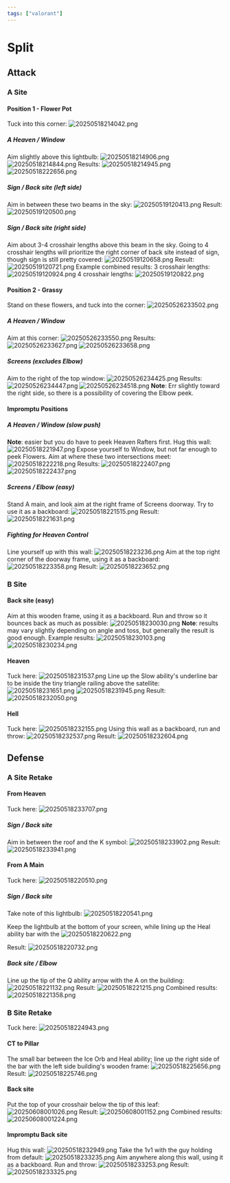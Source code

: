 ```yaml
---
tags: ["valorant"]
---
```


# Split

## Attack

### A Site

#### Position 1 - Flower Pot

Tuck into this corner:
![20250518214042.png](/screenshots/20250518214042.png)

##### A Heaven / Window

Aim slightly above this lightbulb:
![20250518214906.png](/screenshots/20250518214906.png)
![20250518214844.png](/screenshots/20250518214844.png)
Results:
![20250518214945.png](/screenshots/20250518214945.png)
![20250518222656.png](/screenshots/20250518222656.png)

##### Sign / Back site (left side)

Aim in between these two beams in the sky:
![20250519120413.png](/screenshots/20250519120413.png)
Result:
![20250519120500.png](/screenshots/20250519120500.png)

##### Sign / Back site (right side)

Aim about 3-4 crosshair lengths above this beam in the sky. Going to 4 crosshair lengths will prioritize the right corner of back site instead of sign, though sign is still pretty covered:
![20250519120658.png](/screenshots/20250519120658.png)
Result:
![20250519120721.png](/screenshots/20250519120721.png)
Example combined results:
3 crosshair lengths:
![20250519120924.png](/screenshots/20250519120924.png)
4 crosshair lengths:
![20250519120822.png](/screenshots/20250519120822.png)

#### Position 2 - Grassy

Stand on these flowers, and tuck into the corner:
![20250526233502.png](/screenshots/20250526233502.png)

##### A Heaven / Window

Aim at this corner:
![20250526233550.png](/screenshots/20250526233550.png)
Results:
![20250526233627.png](/screenshots/20250526233627.png)
![20250526233658.png](/screenshots/20250526233658.png)

##### Screens (excludes Elbow)

Aim to the right of the top window:
![20250526234425.png](/screenshots/20250526234425.png)
Results:
![20250526234447.png](/screenshots/20250526234447.png)
![20250526234518.png](/screenshots/20250526234518.png)
**Note**: Err slightly toward the right side, so there is a possibility of covering the Elbow peek.

#### Impromptu Positions

##### A Heaven / Window (slow push)

**Note**: easier but you do have to peek Heaven Rafters first.
Hug this wall:
![20250518221947.png](/screenshots/20250518221947.png)
Expose yourself to Window, but not far enough to peek Flowers. Aim at where these two intersections meet:
![20250518222218.png](/screenshots/20250518222218.png)
Results:
![20250518222407.png](/screenshots/20250518222407.png)
![20250518222437.png](/screenshots/20250518222437.png)

##### Screens / Elbow (easy)

Stand A main, and look aim at the right frame of Screens doorway. Try to use it as a backboard:
![20250518221515.png](/screenshots/20250518221515.png)
Result:
![20250518221631.png](/screenshots/20250518221631.png)

##### Fighting for Heaven Control

Line yourself up with this wall:
![20250518223236.png](/screenshots/20250518223236.png)
Aim at the top right corner of the doorway frame, using it as a backboard:
![20250518223358.png](/screenshots/20250518223358.png)
Result:
![20250518223652.png](/screenshots/20250518223652.png)

### B Site

#### Back site (easy)

Aim at this wooden frame, using it as a backboard. Run and throw so it bounces back as much as possible:
![20250518230030.png](/screenshots/20250518230030.png)
**Note**: results may vary slightly depending on angle and toss, but generally the result is good enough.
Example results:
![20250518230103.png](/screenshots/20250518230103.png)
![20250518230234.png](/screenshots/20250518230234.png)

#### Heaven

Tuck here:
![20250518231537.png](/screenshots/20250518231537.png)
Line up the Slow ability's underline bar to be inside the tiny triangle railing above the satellite:
![20250518231651.png](/screenshots/20250518231651.png)
![20250518231945.png](/screenshots/20250518231945.png)
Result:
![20250518232050.png](/screenshots/20250518232050.png)

#### Hell

Tuck here:
![20250518232155.png](/screenshots/20250518232155.png)
Using this wall as a backboard, run and throw:
![20250518232537.png](/screenshots/20250518232537.png)
Result:
![20250518232604.png](/screenshots/20250518232604.png)

## Defense

### A Site Retake

#### From Heaven

Tuck here:
![20250518233707.png](/screenshots/20250518233707.png)

##### Sign / Back site

Aim in between the roof and the K symbol:
![20250518233902.png](/screenshots/20250518233902.png)
Result:
![20250518233941.png](/screenshots/20250518233941.png)

#### From A Main

Tuck here:
![20250518220510.png](/screenshots/20250518220510.png)

##### Sign / Back site

Take note of this lightbulb:
![20250518220541.png](/screenshots/20250518220541.png)

Keep the lightbulb at the bottom of your screen, while lining up the Heal ability bar with the
![20250518220622.png](/screenshots/20250518220622.png)

Result:
![20250518220732.png](/screenshots/20250518220732.png)

##### Back site / Elbow

Line up the tip of the Q ability arrow with the A on the building:
![20250518221132.png](/screenshots/20250518221132.png)
Result:
![20250518221215.png](/screenshots/20250518221215.png)
Combined results:
![20250518221358.png](/screenshots/20250518221358.png)

### B Site Retake

Tuck here:
![20250518224943.png](/screenshots/20250518224943.png)

#### CT to Pillar

The small bar between the Ice Orb and Heal ability; line up the right side of the bar with the left side building's wooden frame:
![20250518225656.png](/screenshots/20250518225656.png)
Result:
![20250518225746.png](/screenshots/20250518225746.png)

#### Back site

Put the top of your crosshair below the tip of this leaf:
![20250608001026.png](/screenshots/20250608001026.png)
Result:
![20250608001152.png](/screenshots/20250608001152.png)
Combined results:
![20250608001224.png](/screenshots/20250608001224.png)

#### Impromptu Back site

Hug this wall:
![20250518232949.png](/screenshots/20250518232949.png)
Take the 1v1 with the guy holding from default:
![20250518233235.png](/screenshots/20250518233235.png)
Aim anywhere along this wall, using it as a backboard. Run and throw:
![20250518233253.png](/screenshots/20250518233253.png)
Result:
![20250518233325.png](/screenshots/20250518233325.png)

